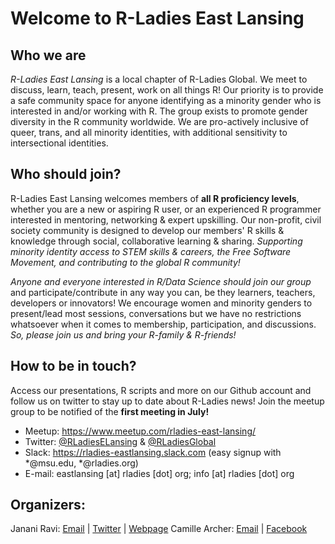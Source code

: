 
# Welcome to R-Ladies East Lansing

## Who we are
*R-Ladies East Lansing* is a local chapter of R-Ladies Global. We meet to discuss, learn, teach, present, work on all things R! Our priority is to provide a safe community space for anyone identifying as a minority gender who is interested in and/or working with R. The group exists to promote gender diversity in the R community worldwide. We are pro-actively inclusive of queer, trans, and all minority identities, with additional sensitivity to intersectional identities.

## Who should join?
R-Ladies East Lansing welcomes members of **all R proficiency levels**, whether you are a new or aspiring R user, or an experienced R programmer interested in mentoring, networking & expert upskilling. Our non-profit, civil society community is designed to develop our members' R skills & knowledge through social, collaborative learning & sharing. *Supporting minority identity access to STEM skills & careers, the Free Software Movement, and contributing to the global R community!*

*Anyone and everyone interested in R/Data Science should join our group* and participate/contribute in any way you can, be they learners, teachers, developers or innovators! We encourage women and minority genders to present/lead most sessions, conversations but we have no restrictions whatsoever when it comes to membership, participation, and discussions.
*So, please join us and bring your R-family & R-friends!*

## How to be in touch?
Access our presentations, R scripts and more on our Github account and follow us on twitter to stay up to date about R-Ladies news! Join the meetup group to be notified of the **first meeting in July!**

* Meetup: https://www.meetup.com/rladies-east-lansing/
* Twitter: [@RLadiesELansing](www.twitter.com/RLadiesELansing) & [@RLadiesGlobal](www.twitter.com/RLadiesGlobal)
* Slack: https://rladies-eastlansing.slack.com (easy signup with *@msu.edu, *@rladies.org)
* E-mail: eastlansing [at] rladies [dot] org; info [at] rladies [dot] org

## Organizers:
Janani Ravi: [Email](mailto:jananiravi@rladies.org) | [Twitter](www.twitter.com/janani137) | [Webpage](jananiravi.github.io)
Camille Archer: [Email](mailto:camille@rladies.org) | [Facebook](facebook.com/archerc5)
